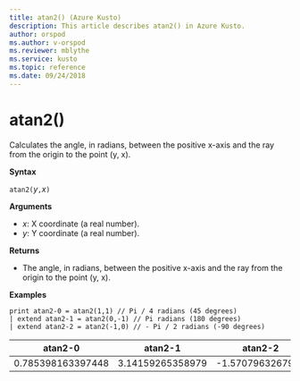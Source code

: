 ```yaml
---
title: atan2() (Azure Kusto)
description: This article describes atan2() in Azure Kusto.
author: orspod
ms.author: v-orspod
ms.reviewer: mblythe
ms.service: kusto
ms.topic: reference
ms.date: 09/24/2018
---
```

# atan2()

Calculates the angle, in radians, between the positive x-axis and the ray from the origin to the point (y, x).

**Syntax**

`atan2(`*y*`,`*x*`)`

**Arguments**

* *x*: X coordinate (a real number).
* *y*: Y coordinate (a real number).

**Returns**

* The angle, in radians, between the positive x-axis and the ray from the origin to the point (y, x).

**Examples**

```kusto
print atan2-0 = atan2(1,1) // Pi / 4 radians (45 degrees)
| extend atan2-1 = atan2(0,-1) // Pi radians (180 degrees)
| extend atan2-2 = atan2(-1,0) // - Pi / 2 radians (-90 degrees)

```

|atan2-0|atan2-1|atan2-2|
|---|---|---|
|0.785398163397448|3.14159265358979|-1.5707963267949|